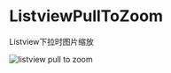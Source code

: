 # ListviewPullToZoom

Listview下拉时图片缩放

![listview pull to zoom](https://github.com/cashow/AndroidTricks/blob/master/ListviewPullToZoom/demo.gif)
